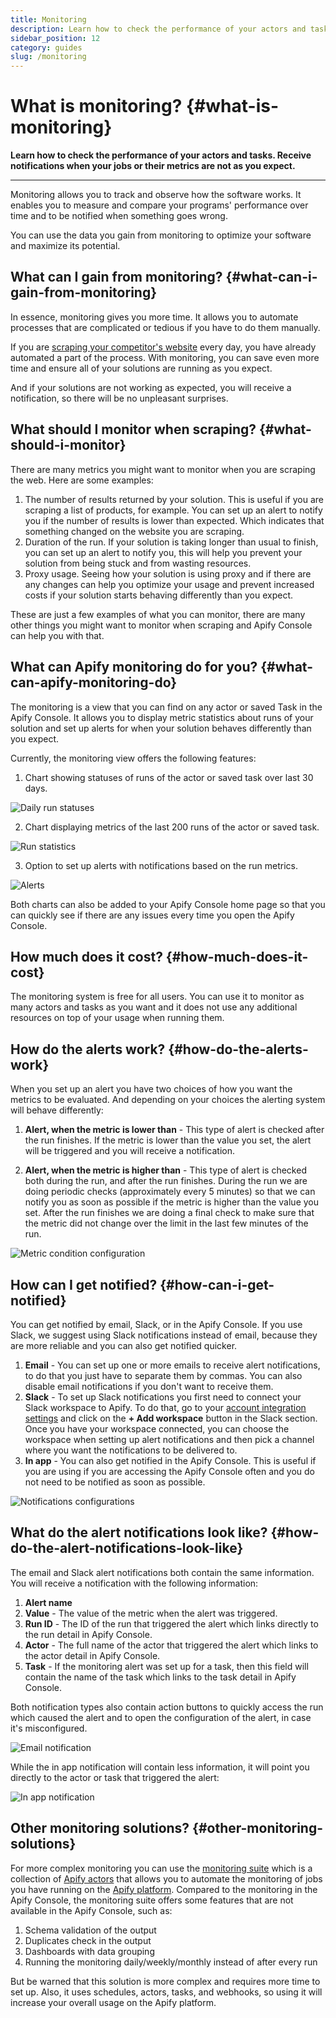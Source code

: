 ```yaml
---
title: Monitoring
description: Learn how to check the performance of your actors and tasks. Receive notifications when your jobs or their metrics are not as you expect.
sidebar_position: 12
category: guides
slug: /monitoring
---
```


# What is monitoring? {#what-is-monitoring}

**Learn how to check the performance of your actors and tasks. Receive notifications when your jobs or their metrics are not as you expect.**

---

Monitoring allows you to track and observe how the software works. It enables you to measure and compare your programs' performance over time and to be notified when something goes wrong.

You can use the data you gain from monitoring to optimize your software and maximize its potential.

## What can I gain from monitoring? {#what-can-i-gain-from-monitoring}

In essence, monitoring gives you more time. It allows you to automate processes that are complicated or tedious if you have to do them manually.

If you are [scraping your competitor's website](https://www.youtube.com/watch?v=BsidLZKdYWQ) every day, you have already automated a part of the process. With monitoring, you can save even more time and ensure all of your solutions are running as you expect.

And if your solutions are not working as expected, you will receive a notification, so there will be no unpleasant surprises.

## What should I monitor when scraping? {#what-should-i-monitor}

There are many metrics you might want to monitor when you are scraping the web. Here are some examples:

1. The number of results returned by your solution. This is useful if you are scraping a list of products, for example. You can set up an alert to notify you if the number of results is lower than expected. Which indicates that something changed on the website you are scraping.
2. Duration of the run. If your solution is taking longer than usual to finish, you can set up an alert to notify you, this will help you prevent your solution from being stuck and from wasting resources.
3. Proxy usage. Seeing how your solution is using proxy and if there are any changes can help you optimize your usage and prevent increased costs if your solution starts behaving differently than you expect.

These are just a few examples of what you can monitor, there are many other things you might want to monitor when scraping and Apify Console can help you with that.

## What can Apify monitoring do for you? {#what-can-apify-monitoring-do}

The monitoring is a view that you can find on any actor or saved Task in the Apify Console. It allows you to display metric statistics about runs of your solution and set up alerts for when your solution behaves differently than you expect.

Currently, the monitoring view offers the following features:

1. Chart showing statuses of runs of the actor or saved task over last 30 days.

![Daily run statuses](./images/daily-run-statuses.png)

2. Chart displaying metrics of the last 200 runs of the actor or saved task.

![Run statistics](./images/run-statistics-chart.png)

3. Option to set up alerts with notifications based on the run metrics.

![Alerts](./images/alerts.png)

Both charts can also be added to your Apify Console home page so that you can quickly see if there are any issues every time you open the Apify Console.

## How much does it cost? {#how-much-does-it-cost}

The monitoring system is free for all users. You can use it to monitor as many actors and tasks as you want and it does not use any additional resources on top of your usage when running them.

## How do the alerts work? {#how-do-the-alerts-work}

When you set up an alert you have two choices of how you want the metrics to be evaluated. And depending on your choices the alerting system will behave differently:

1. **Alert, when the metric is lower than** - This type of alert is checked after the run finishes. If the metric is lower than the value you set, the alert will be triggered and you will receive a notification.

2. **Alert, when the metric is higher than** - This type of alert is checked both during the run, and after the run finishes. During the run we are doing periodic checks (approximately every 5 minutes) so that we can notify you as soon as possible if the metric is higher than the value you set. After the run finishes we are doing a final check to make sure that the metric did not change over the limit in the last few minutes of the run.

![Metric condition configuration](./images/metric-options.png)

## How can I get notified? {#how-can-i-get-notified}

You can get notified by email, Slack, or in the Apify Console. If you use Slack, we suggest using Slack notifications instead of email, because they are more reliable and you can also get notified quicker.

1. **Email** - You can set up one or more emails to receive alert notifications, to do that you just have to separate them by commas. You can also disable email notifications if you don't want to receive them.
2. **Slack** - To set up Slack notifications you first need to connect your Slack workspace to Apify. To do that, go to your [account integration settings](https://console.apify.com/account/integrations) and click on the **+ Add workspace** button in the Slack section. Once you have your workspace connected, you can choose the workspace when setting up alert notifications and then pick a channel where you want the notifications to be delivered to.
3. **In app** - You can also get notified in the Apify Console. This is useful if you are using if you are accessing the Apify Console often and you do not need to be notified as soon as possible.

![Notifications configurations](./images/notifications.png)

## What do the alert notifications look like? {#how-do-the-alert-notifications-look-like}

The email and Slack alert notifications both contain the same information. You will receive a notification with the following information:

1. **Alert name**
2. **Value** - The value of the metric when the alert was triggered.
3. **Run ID** - The ID of the run that triggered the alert which links directly to the run detail in Apify Console.
4. **Actor** - The full name of the actor that triggered the alert which links to the actor detail in Apify Console.
5. **Task** - If the monitoring alert was set up for a task, then this field will contain the name of the task which links to the task detail in Apify Console.

Both notification types also contain action buttons to quickly access the run which caused the alert and to open the configuration of the alert, in case it's misconfigured.

![Email notification](./images/email-notification.png)

While the in app notification will contain less information, it will point you directly to the actor or task that triggered the alert:

![In app notification](./images/in-app-notification.png)

## Other monitoring solutions? {#other-monitoring-solutions}

For more complex monitoring you can use the [monitoring suite](https://apify.com/apify/monitoring) which is a collection of [Apify actors](../actors/index.md) that allows you to automate the monitoring of jobs you have running on the [Apify platform](https://apify.com). Compared to the monitoring in the Apify Console, the monitoring suite offers some features that are not available in the Apify Console, such as:

1. Schema validation of the output
2. Duplicates check in the output
3. Dashboards with data grouping
4. Running the monitoring daily/weekly/monthly instead of after every run

But be warned that this solution is more complex and requires more time to set up. Also, it uses schedules, actors, tasks, and webhooks, so using it will increase your overall usage on the Apify platform.
